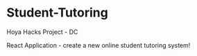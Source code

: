 # Student-Tutoring
Hoya Hacks Project - DC

React Application - create a new online student tutoring system!

